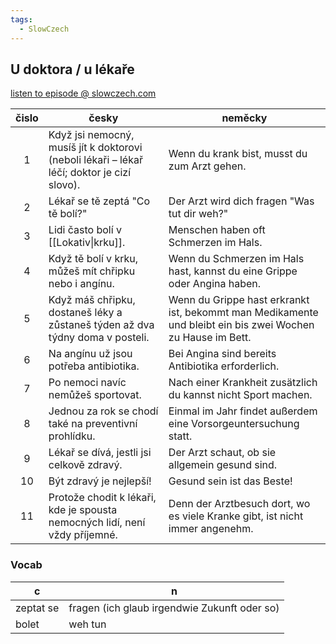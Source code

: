 ```yaml
---
tags:
  - SlowCzech
---
```


## U doktora / u lékaře
[listen to episode @ slowczech.com](https://slowczech.com/u-doktorau-lekare/)

| čislo | česky | neměcky |
|:---:| --- | --- |
| 1| Když jsi nemocný, musíš jít k doktorovi (neboli lékaři – lékař léčí; doktor je cizí slovo). | Wenn du krank bist, musst du zum Arzt gehen. | 
| 2| Lékař se tě zeptá "Co tě bolí?" | Der Arzt wird dich fragen "Was tut dir weh?"| 
| 3| Lidi často bolí v [[Lokativ\|krku]].  | Menschen haben oft Schmerzen im Hals. | 
| 4| Když tě bolí v krku, můžeš mít chřipku nebo i angínu.  | Wenn du Schmerzen im Hals hast, kannst du eine Grippe oder Angina haben. | 
| 5| Když máš chřipku, dostaneš léky a zůstaneš týden až dva týdny doma v posteli.  | Wenn du Grippe hast erkrankt ist, bekommt man Medikamente und bleibt ein bis zwei Wochen zu Hause im Bett. | 
| 6| Na angínu už jsou potřeba antibiotika.  | Bei Angina sind bereits Antibiotika erforderlich. | 
| 7| Po nemoci navíc nemůžeš sportovat.  | Nach einer Krankheit zusätzlich du kannst nicht Sport machen. | 
| 8| Jednou za rok se chodí také na preventivní prohlídku.  | Einmal im Jahr findet außerdem eine Vorsorgeuntersuchung statt. | 
| 9| Lékař se dívá, jestli jsi celkově zdravý.  | Der Arzt schaut, ob sie allgemein gesund sind. | 
|10| Být zdravý je nejlepší!  | Gesund sein ist das Beste! | 
|11| Protože chodit k lékaři, kde je spousta nemocných lidí, není vždy příjemné. | Denn der Arztbesuch dort, wo es viele Kranke gibt, ist nicht immer angenehm.| 


### Vocab
| c | n |
| --- | --- |
| zeptat se | fragen (ich glaub irgendwie Zukunft oder so) |
| bolet | weh tun |